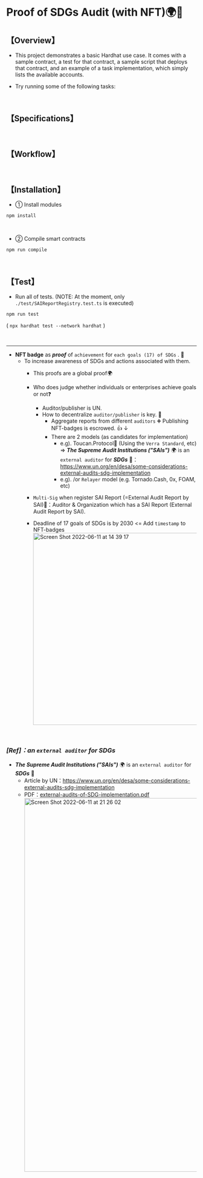 # Proof of SDGs Audit (with NFT)🌍🌿
## 【Overview】
- This project demonstrates a basic Hardhat use case. It comes with a sample contract, a test for that contract, a sample script that deploys that contract, and an example of a task implementation, which simply lists the available accounts.

- Try running some of the following tasks:

<br>

## 【Specifications】

<br>

## 【Workflow】

<br>

## 【Installation】
- ① Install modules
```
npm install
```

<br>

- ② Compile smart contracts
```
npm run compile
```

<br>

## 【Test】
- Run all of tests. (NOTE: At the moment, only `./test/SAIReportRegistry.test.ts` is executed)
```
npm run test
```
( `npx hardhat test --network hardhat` )

<br>

<hr>

- **NFT badge** as **_proof_** of `achievement` for `each goals (17) of SDGs` . 🌿  
  - To increase awareness of SDGs and actions associated with them.
    - This proofs are a global proof🌍 
    - Who does judge whether individuals or enterprises achieve goals or not❓
       - Auditor/publisher is UN.
       - How to decentralize `auditor/publisher` is key. 🔴
         - Aggregate reports from different `auditors` ➕ Publishing NFT-badges is escrowed. 👍
         ↓
         - There are 2 models (as candidates for implementation)
           - e.g). Toucan.Protocol🌿 (Using the `Verra Standard`, etc)
              => **_The Supreme Audit Institutions ("SAIs")_** 🌍 is an `external auditor` for **_SDGs_** 🔴：https://www.un.org/en/desa/some-considerations-external-audits-sdg-implementation 
           - e.g). /or `Relayer` model (e.g. Tornado.Cash, 0x, FOAM, etc)
           
    - `Multi-Sig` when register SAI Report (=External Audit Report by SAI)🔴：Auditor & Organization which has a SAI Report (External Audit Report by SAI). 

    - Deadline of 17 goals of SDGs is by 2030 <= Add `timestamp` to NFT-badges
         <img width="507" alt="Screen Shot 2022-06-11 at 14 39 17" src="https://user-images.githubusercontent.com/19357502/173188296-ceea7559-946e-41c8-bb5c-302ad11be3be.png">

<br>

### _[Ref]：an `external auditor` for SDGs_
- **_The Supreme Audit Institutions ("SAIs")_** 🌍 is an `external auditor` for **_SDGs_** 🔴
  - Article by UN：https://www.un.org/en/desa/some-considerations-external-audits-sdg-implementation 
  - PDF：[external-audits-of-SDG-implementation.pdf](https://github.com/masaun/DApps_Truffle_Ethereum_Projects/files/8885383/external-audits-of-SDG-implementation.pdf)
     <img width="986" alt="Screen Shot 2022-06-11 at 21 26 02" src="https://user-images.githubusercontent.com/19357502/173202158-844f780d-d9fb-4a23-b089-054ca2337aac.png">




